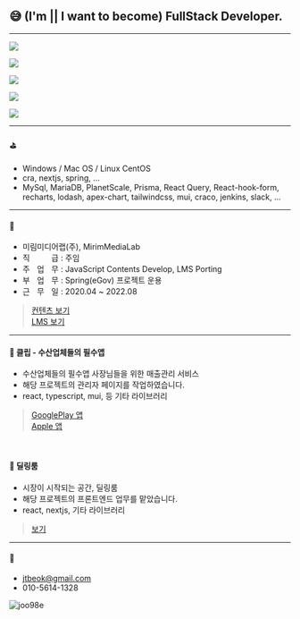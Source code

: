 ## 😅 (I'm || I want to become) FullStack Developer.  

---

<!-- #### 📑 **제가** 공부하는 것은 -->
 <p><img src="https://img.shields.io/badge/javascript-F7DF1E?style=for-the-badge&logo=javascript&logoColor=black" /></p>
 <p><img src="https://img.shields.io/badge/React-61DAFB?style=for-the-badge&logo=React&logoColor=black" /></p>
 <p><img src="https://img.shields.io/badge/ReactQuery-FF4154?style=for-the-badge&logo=ReactQuery&logoColor=white" /></p>
 <p><img src="https://img.shields.io/badge/TypeScript-3178C6?style=for-the-badge&logo=TypeScript&logoColor=FFFFFF" /></p>
 <p><img src="https://img.shields.io/badge/Next.js-white?style=for-the-badge&logo=Next.js&logoColor=000000" /></p>

 <!-- <p><img src="https://img.shields.io/badge/NestJs-E0234E?style=for-the-badge&logo=NestJs&logoColor=white" /></p> -->

---
<!-- #### ⛳️ **제가** 이용해본 것은 -->
#### ⛳️
 - Windows / Mac OS / Linux CentOS
 - cra, nextjs, spring, ...
 - MySql, MariaDB, PlanetScale, Prisma, React Query, React-hook-form, recharts, lodash, apex-chart, tailwindcss, mui, craco, jenkins, slack,  ...
---

<!-- #### 📆 **제가** 근무한 곳은 -->
#### 📆
<!-- #### 📆 **저는** 이런 것을 경험하고 있습니다. -->

 - 미림미디어랩(주), MirimMediaLab
 - 직ㅤㅤㅤ급 : 주임
 - 주ㅤ업ㅤ무 : JavaScript Contents Develop, LMS Porting
 - 부ㅤ업ㅤ무 : Spring(eGov) 프로젝트 운용
 - 근ㅤ무ㅤ일 : 2020.04 ~ 2022.08

 > [컨텐츠 보기](https://proxy.learningfit.co.kr/K_Credit/2022/01/01/01.html) <br />
 > [LMS 보기](https://yipa.learningfit.co.kr)
---

<!-- #### 📂 **제가** 경험한 것은 -->
#### 📂 클립 - 수산업체들의 필수앱
 <!-- - 오늘식탁(주) -->
 - 수산업체들의 필수앱 사장님들을 위한 매출관리 서비스
 - 해당 프로젝트의 관리자 페이지를 작업하였습니다.
 - react, typescript, mui, 등 기타 라이브러리
 > [GooglePlay 앱](https://play.google.com/store/apps/details?id=com.rightcode.cliip) <br />
 > [Apple 앱](https://apps.apple.com/kr/app/%ED%81%B4%EB%A6%BD-%EC%88%98%EC%82%B0%EC%97%85%EC%B2%B4%EB%93%A4%EC%9D%98-%ED%95%84%EC%88%98%EC%95%B1/id1601608191)
<br />

#### 📂 딜링룸
 <!-- - 위클립스 -->
 - 시장이 시작되는 공간, 딜링룸
 - 해당 프로젝트의 프론트엔드 업무를 맡았습니다.
 - react, nextjs, 기타 라이브러리
 
 > [보기](https://dealingroom.net/)
---
 
<!-- #### 💬 **저는** 이렇게 대화합니다. -->
<!-- something -->

<!-- #### 🤙 **저에게** 연락하세요! -->
#### 🤙
 - jtbeok@gmail.com
 - 010-5614-1328

![joo98e](https://github-readme-stats.vercel.app/api?username=joo98e&show_icons=true)

<!-- - 🔭 I’m currently working on ...
- 🌱 I’m currently learning ...
- 👯 I’m looking to collaborate on ...
- 🤔 I’m looking for help with ...
- 💬 Ask me about ...
- 📫 How to reach me: ...
- 😄 Pronouns: ...
- ⚡ Fun fact: ... -->
